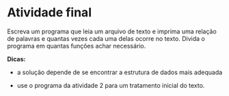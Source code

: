 # Atividade final

Escreva um programa que leia um arquivo de texto e imprima uma relação de palavras e quantas vezes cada uma delas ocorre no texto. Divida o programa em quantas funções achar necessário.

**Dicas:**

* a solução depende de se encontrar a estrutura de dados mais adequada

* use o programa da atividade 2 para um tratamento inicial do texto.





